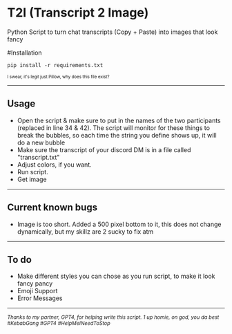 # T2I (Transcript 2 Image)
Python Script to turn chat transcripts (Copy + Paste) into images that look fancy  


#Installation

```pip install -r requirements.txt```

<sub> <sub> I swear, it's legit just Pillow, why does this file exist? </sub> </sub>

---

## Usage

* Open the script & make sure to put in the names of the two participants (replaced in line 34 & 42).
    The script will monitor for these things to break the bubbles, so each time the string you define shows up, it will do a new bubble
* Make sure the transcript of your discord DM is in a file called "transcript.txt"
* Adjust colors, if you want.
* Run script.
* Get image

---

## Current known bugs
* Image is too short. Added a 500 pixel bottom to it, this does not change dynamically, but my skillz are 2 sucky to fix atm

---

## To do
* Make different styles you can chose as you run script, to make it look fancy pancy
* Emoji Support
* Error Messages

---

<sup>*Thanks to my partner, GPT4, for helping write this script. 1 up homie, on god, you da best #KebabGang #GPT4 #HelpMeINeedToStop*</sup>

